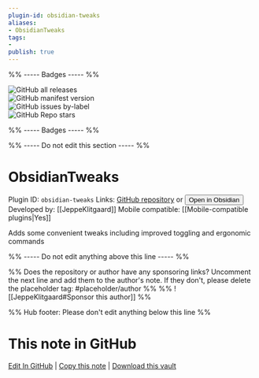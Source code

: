```yaml
---
plugin-id: obsidian-tweaks
aliases:
- ObsidianTweaks
tags: 
- 
publish: true
---
```


%% ----- Badges ----- %%

![GitHub all releases](https://img.shields.io/github/downloads/JeppeKlitgaard/ObsidianTweaks/total?color=573E7A&logo=github&style=for-the-badge)   
![GitHub manifest version](https://img.shields.io/github/manifest-json/v/JeppeKlitgaard/ObsidianTweaks?color=573E7A&logo=github&style=for-the-badge)   
![GitHub issues by-label](https://img.shields.io/github/issues/JeppeKlitgaard/ObsidianTweaks/help%20wanted?color=573E7A&logo=github&style=for-the-badge)   
![GitHub Repo stars](https://img.shields.io/github/stars/JeppeKlitgaard/ObsidianTweaks?color=573E7A&logo=github&style=for-the-badge)

%% ----- Badges ----- %%

%% ----- Do not edit this section ----- %%

# ObsidianTweaks

Plugin ID: `obsidian-tweaks`
Links: [GitHub repository](https://github.com/JeppeKlitgaard/ObsidianTweaks) or [<button id=HH>Open in Obsidian</button>](obsidian://show-plugin?id=obsidian-tweaks)
Developed by: [[JeppeKlitgaard]]
Mobile compatible: [[Mobile-compatible plugins|Yes]]

Adds some convenient tweaks including improved toggling and ergonomic commands

%% ----- Do not edit anything above this line ----- %% 

%% Does the repository or author have any sponsoring links? Uncomment the next line and add them to the author's note. If they don't, please delete the placeholder tag: #placeholder/author %%
%% ![[JeppeKlitgaard#Sponsor this author]] %%

%% Hub footer: Please don't edit anything below this line %%

# This note in GitHub

<span class="git-footer">[Edit In GitHub](https://github.dev/obsidian-community/obsidian-hub/blob/main/02%20-%20Community%20Expansions/02.05%20All%20Community%20Expansions/Plugins/obsidian-tweaks.md "git-hub-edit-note") | [Copy this note](https://raw.githubusercontent.com/obsidian-community/obsidian-hub/main/02%20-%20Community%20Expansions/02.05%20All%20Community%20Expansions/Plugins/obsidian-tweaks.md "git-hub-copy-note") | [Download this vault](https://github.com/obsidian-community/obsidian-hub/archive/refs/heads/main.zip "git-hub-download-vault") </span>
